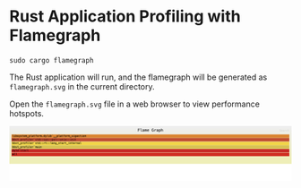 # Rust Application Profiling with Flamegraph

```
sudo cargo flamegraph
```

The Rust application will run, and the flamegraph will be generated as `flamegraph.svg` in the current directory.

Open the `flamegraph.svg` file in a web browser to view performance hotspots.

![Result](example-result.flamegraph.png)

